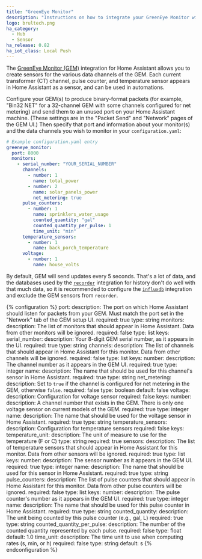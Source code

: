 ```yaml
---
title: "GreenEye Monitor"
description: "Instructions on how to integrate your GreenEye Monitor within Home Assistant."
logo: brultech.png
ha_category:
  - Hub
  - Sensor
ha_release: 0.82
ha_iot_class: Local Push
---
```


The [GreenEye Monitor (GEM)](https://www.brultech.com/greeneye/) integration for Home Assistant allows you to create sensors for the various data channels of the GEM. Each current transformer (CT) channel, pulse counter, and temperature sensor appears in Home Assistant as a sensor, and can be used in automations.

Configure your GEM(s) to produce binary-format packets (for example, "Bin32 NET" for a 32-channel GEM with some channels configured for net metering) and send them to an unused port on your Home Assistant machine. (These settings are in the "Packet Send" and "Network" pages of the GEM UI.) Then specify that port and information about your monitor(s) and the data channels you wish to monitor in your `configuration.yaml`:

```yaml
# Example configuration.yaml entry
greeneye_monitor:
  port: 8000
  monitors:
    - serial_number: "YOUR_SERIAL_NUMBER"
      channels:
        - number: 1
          name: total_power
        - number: 2
          name: solar_panels_power
          net_metering: true
      pulse_counters:
        - number: 1
          name: sprinklers_water_usage
          counted_quantity: "gal"
          counted_quantity_per_pulse: 1
          time_unit: "min"
      temperature_sensors:
        - number: 1
          name: back_porch_temperature
      voltage:
        - number: 1
          name: house_volts
```

By default, GEM will send updates every 5 seconds. That's a lot of data, and the databases used by the [`recorder`](/integrations/recorder) integration for history don't do well with that much data, so it is recommended to configure the [`influxdb`](/integrations/influxdb) integration and exclude the GEM sensors from `recorder`.

{% configuration %}
port:
  description: The port on which Home Assistant should listen for packets from your GEM. Must match the port set in the "Network" tab of the GEM setup UI.
  required: true
  type: string
monitors:
  description: The list of monitors that should appear in Home Assistant. Data from other monitors will be ignored.
  required: false
  type: list
  keys:
    serial_number:
      description: Your 8-digit GEM serial number, as it appears in the UI.
      required: true
      type: string
    channels:
      description: The list of channels that should appear in Home Assistant for this monitor. Data from other channels will be ignored.
      required: false
      type: list
      keys:
        number:
          description: The channel number as it appears in the GEM UI.
          required: true
          type: integer
        name:
          description: The name that should be used for this channel's sensor in Home Assistant.
          required: true
          type: string
        net_metering:
          description: Set to `true` if the channel is configured for net metering in the GEM, otherwise `false`.
          required: false
          type: boolean
          default: false
    voltage:
      description: Configuration for voltage sensor
      required: false
      keys:
        number:
          description: A channel number that exists in the GEM. There is only one voltage sensor on current models of the GEM.
          required: true
          type: integer
        name:
          description: The name that should be used for the voltage sensor in Home Assistant.
          required: true
          type: string
    temperature_sensors:
      description: Configuration for temperature sensors
      required: false
      keys:
        temperature_unit:
          description: The unit of measure to use for the temperature (F or C)
          type: string
          required: true
        sensors:
          description: The list of temperature sensors that should appear in Home Assistant for this monitor. Data from other sensors will be ignored.
          required: true
          type: list
          keys:
            number:
              description: The sensor number as it appears in the GEM UI.
              required: true
              type: integer
            name:
              description: The name that should be used for this sensor in Home Assistant.
              required: true
              type: string
    pulse_counters:
      description: The list of pulse counters that should appear in Home Assistant for this monitor. Data from other pulse counters will be ignored.
      required: false
      type: list
      keys:
        number:
          description: The pulse counter's number as it appears in the GEM UI.
          required: true
          type: integer
        name:
          description: The name that should be used for this pulse counter in Home Assistant.
          required: true
          type: string
        counted_quantity:
          description: The unit being counted by this pulse counter (e.g., gal, L)
          required: true
          type: string
        counted_quantity_per_pulse:
          description: The number of the counted quantity represented by each pulse.
          required: false
          type: float
          default: 1.0
        time_unit:
          description: The time unit to use when computing rates (s, min, or h)
          required: false
          type: string
          default: s
{% endconfiguration %}
